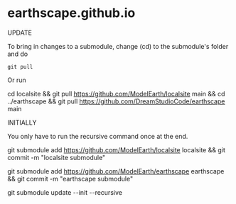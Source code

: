 # earthscape.github.io

UPDATE

To bring in changes to a submodule, change (cd) to the submodule's folder and do

	git pull

Or run

cd localsite &&
git pull https://github.com/ModelEarth/localsite main &&
cd ../earthscape &&
git pull https://github.com/DreamStudioCode/earthscape main


INITIALLY

You only have to run the recursive command once at the end.

git submodule add https://github.com/ModelEarth/localsite localsite && 
git commit -m "localsite submodule"

git submodule add https://github.com/ModelEarth/earthscape earthscape && 
git commit -m "earthscape submodule"

git submodule update --init --recursive